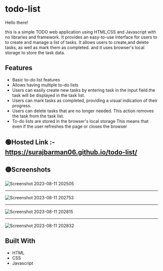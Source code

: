 # todo-list
Hello there!

this is a simple TODO web application using HTML,CSS and Javascript with no libraries and framework. It provides an easy-to-use interface for users to to create and manage a list of tasks. It allows users to create,and delete tasks, as well as mark them as completed. and it uses browser's local storage to store the task data.

## Features
* Basic to-do list features
* Allows having multiple to-do lists
* Users can easily create new tasks by entering task in the input field.the task will be displayed in the task list.
* Users can mark tasks as completed, providing a visual indication of their progress.
* Users can delete tasks that are no longer needed. This action removes the task from the task list.
* To-do lists are stored in the browser's local storage This means that even if the user refreshes the page or closes the browser

## 🟢Hosted Link :- https://surajbarman06.github.io/todo-list/

## 🟡Screenshots

![Screenshot 2023-08-11 202505](https://github.com/surajbarman06/todo-list/assets/130852263/d77abaff-4a28-4b2f-897c-40cd7ba7afc3)
___
![Screenshot 2023-08-11 202753](https://github.com/surajbarman06/todo-list/assets/130852263/69379abf-142c-4165-b9a0-800c176555a0)
___
![Screenshot 2023-08-11 202815](https://github.com/surajbarman06/todo-list/assets/130852263/7fc72abf-2c2a-42d8-bdd2-191287492476)
___
![Screenshot 2023-08-11 202832](https://github.com/surajbarman06/todo-list/assets/130852263/9ac293ef-1ab1-4ce5-839f-bba42b4692f9)

## Built With
* HTML
* CSS
* Javascript
  
